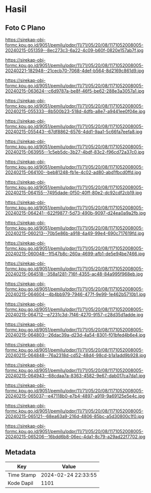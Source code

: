 # Hasil

## Foto C Plano

https://sirekap-obj-formc.kpu.go.id/9051/pemilu/pdpr/11/71/05/20/08/1171052008005-20240215-051359--8ec273c3-6a22-4c09-b60f-0820e157ab7f.jpg

https://sirekap-obj-formc.kpu.go.id/9051/pemilu/pdpr/11/71/05/20/08/1171052008005-20240221-182948--21cecb70-7068-4def-b564-8d2169c861d9.jpg

https://sirekap-obj-formc.kpu.go.id/9051/pemilu/pdpr/11/71/05/20/08/1171052008005-20240215-063624--c6d9787a-be8f-46f5-be62-288e3a3057a1.jpg

https://sirekap-obj-formc.kpu.go.id/9051/pemilu/pdpr/11/71/05/20/08/1171052008005-20240215-055333--8b500b23-518d-4dfb-a8e7-a9441ee0f04e.jpg

https://sirekap-obj-formc.kpu.go.id/9051/pemilu/pdpr/11/71/05/20/08/1171052008005-20240215-055443--67df8862-6576-4dd1-9aa1-5c66fa7eefa8.jpg

https://sirekap-obj-formc.kpu.go.id/9051/pemilu/pdpr/11/71/05/20/08/1171052008005-20240215-063955--1c5eb5dc-3b27-4bdf-83c2-f96cd72a37c0.jpg

https://sirekap-obj-formc.kpu.go.id/9051/pemilu/pdpr/11/71/05/20/08/1171052008005-20240215-064100--beb81248-fb1e-4c02-ad80-abd1fbcd0ffd.jpg

https://sirekap-obj-formc.kpu.go.id/9051/pemilu/pdpr/11/71/05/20/08/1171052008005-20240215-064155--7495dade-0f50-40ff-80e2-dc92cdf2cb19.jpg

https://sirekap-obj-formc.kpu.go.id/9051/pemilu/pdpr/11/71/05/20/08/1171052008005-20240215-064241--622f9877-5d73-490b-9097-d24ea0a9a2fb.jpg

https://sirekap-obj-formc.kpu.go.id/9051/pemilu/pdpr/11/71/05/20/08/1171052008005-20240215-060213--70b5e86b-a918-4a49-99e4-690c717619fd.jpg

https://sirekap-obj-formc.kpu.go.id/9051/pemilu/pdpr/11/71/05/20/08/1171052008005-20240215-060048--1f547b8c-260a-4699-afb1-de5e94be7466.jpg

https://sirekap-obj-formc.kpu.go.id/9051/pemilu/pdpr/11/71/05/20/08/1171052008005-20240215-064518--358a1281-716f-4355-ac48-84a995f968eb.jpg

https://sirekap-obj-formc.kpu.go.id/9051/pemilu/pdpr/11/71/05/20/08/1171052008005-20240215-064604--4b4bb979-7946-477f-9e99-1e462b5710b1.jpg

https://sirekap-obj-formc.kpu.go.id/9051/pemilu/pdpr/11/71/05/20/08/1171052008005-20240215-064712--e7231c3d-7f46-4270-9157-c28d35d1adde.jpg

https://sirekap-obj-formc.kpu.go.id/9051/pemilu/pdpr/11/71/05/20/08/1171052008005-20240215-064803--26dac39a-d23d-4a54-8301-f01bfed4b6e4.jpg

https://sirekap-obj-formc.kpu.go.id/9051/pemilu/pdpr/11/71/05/20/08/1171052008005-20240215-064848--76a2318d-cd52-48d4-98cd-b1a1add9b928.jpg

https://sirekap-obj-formc.kpu.go.id/9051/pemilu/pdpr/11/71/05/20/08/1171052008005-20240215-064943--68cdaa7a-8363-4582-9e67-dab017ca7da1.jpg

https://sirekap-obj-formc.kpu.go.id/9051/pemilu/pdpr/11/71/05/20/08/1171052008005-20240215-065037--e47118b0-e7b4-4897-a919-9a69125e5e4c.jpg

https://sirekap-obj-formc.kpu.go.id/9051/pemilu/pdpr/11/71/05/20/08/1171052008005-20240215-065121--68ea63a9-216d-4806-85bc-a5d30800c1f0.jpg

https://sirekap-obj-formc.kpu.go.id/9051/pemilu/pdpr/11/71/05/20/08/1171052008005-20240215-065206--16bdd6b8-06ec-4da1-8c79-a29ad22f7702.jpg


## Metadata

| Key        | Value               |
| ---------- | ------------------- |
| Time Stamp | 2024-02-24 22:33:55 |
| Kode Dapil | 1101                |



